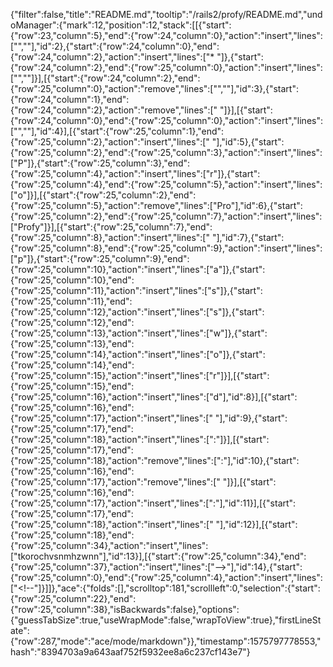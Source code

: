 {"filter":false,"title":"README.md","tooltip":"/rails2/profy/README.md","undoManager":{"mark":12,"position":12,"stack":[[{"start":{"row":23,"column":5},"end":{"row":24,"column":0},"action":"insert","lines":["",""],"id":2},{"start":{"row":24,"column":0},"end":{"row":24,"column":2},"action":"insert","lines":["* "]},{"start":{"row":24,"column":2},"end":{"row":25,"column":0},"action":"insert","lines":["",""]}],[{"start":{"row":24,"column":2},"end":{"row":25,"column":0},"action":"remove","lines":["",""],"id":3},{"start":{"row":24,"column":1},"end":{"row":24,"column":2},"action":"remove","lines":[" "]}],[{"start":{"row":24,"column":0},"end":{"row":25,"column":0},"action":"insert","lines":["",""],"id":4}],[{"start":{"row":25,"column":1},"end":{"row":25,"column":2},"action":"insert","lines":[" "],"id":5},{"start":{"row":25,"column":2},"end":{"row":25,"column":3},"action":"insert","lines":["P"]},{"start":{"row":25,"column":3},"end":{"row":25,"column":4},"action":"insert","lines":["r"]},{"start":{"row":25,"column":4},"end":{"row":25,"column":5},"action":"insert","lines":["o"]}],[{"start":{"row":25,"column":2},"end":{"row":25,"column":5},"action":"remove","lines":["Pro"],"id":6},{"start":{"row":25,"column":2},"end":{"row":25,"column":7},"action":"insert","lines":["Profy"]}],[{"start":{"row":25,"column":7},"end":{"row":25,"column":8},"action":"insert","lines":[" "],"id":7},{"start":{"row":25,"column":8},"end":{"row":25,"column":9},"action":"insert","lines":["p"]},{"start":{"row":25,"column":9},"end":{"row":25,"column":10},"action":"insert","lines":["a"]},{"start":{"row":25,"column":10},"end":{"row":25,"column":11},"action":"insert","lines":["s"]},{"start":{"row":25,"column":11},"end":{"row":25,"column":12},"action":"insert","lines":["s"]},{"start":{"row":25,"column":12},"end":{"row":25,"column":13},"action":"insert","lines":["w"]},{"start":{"row":25,"column":13},"end":{"row":25,"column":14},"action":"insert","lines":["o"]},{"start":{"row":25,"column":14},"end":{"row":25,"column":15},"action":"insert","lines":["r"]}],[{"start":{"row":25,"column":15},"end":{"row":25,"column":16},"action":"insert","lines":["d"],"id":8}],[{"start":{"row":25,"column":16},"end":{"row":25,"column":17},"action":"insert","lines":[" "],"id":9},{"start":{"row":25,"column":17},"end":{"row":25,"column":18},"action":"insert","lines":[":"]}],[{"start":{"row":25,"column":17},"end":{"row":25,"column":18},"action":"remove","lines":[":"],"id":10},{"start":{"row":25,"column":16},"end":{"row":25,"column":17},"action":"remove","lines":[" "]}],[{"start":{"row":25,"column":16},"end":{"row":25,"column":17},"action":"insert","lines":[":"],"id":11}],[{"start":{"row":25,"column":17},"end":{"row":25,"column":18},"action":"insert","lines":[" "],"id":12}],[{"start":{"row":25,"column":18},"end":{"row":25,"column":34},"action":"insert","lines":["tkorochvsnmhzwnn"],"id":13}],[{"start":{"row":25,"column":34},"end":{"row":25,"column":37},"action":"insert","lines":["-->"],"id":14},{"start":{"row":25,"column":0},"end":{"row":25,"column":4},"action":"insert","lines":["<!--"]}]]},"ace":{"folds":[],"scrolltop":181,"scrollleft":0,"selection":{"start":{"row":25,"column":22},"end":{"row":25,"column":38},"isBackwards":false},"options":{"guessTabSize":true,"useWrapMode":false,"wrapToView":true},"firstLineState":{"row":287,"mode":"ace/mode/markdown"}},"timestamp":1575797778553,"hash":"8394703a9a643aaf752f5932ee8a6c237cf143e7"}